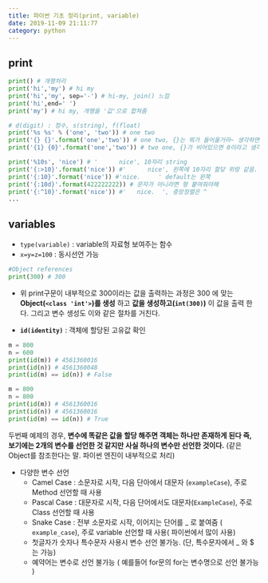 ```yaml
---
title: 파이썬 기초 정리(print, variable)
date: 2019-11-09 21:11:77
category: python
---
```


## print

```python
print() # 개행처리
print('hi','my') # hi my
print('hi','my', sep='-') # hi-my, join() 느낌
print('hi',end=' ') 
print('my') # hi my, 개행을 '값'으로 합쳐줌

# d(digit) : 정수, s(string), f(float)
print('%s %s' % ('one', 'two')) # one two
print('{} {}'.format('one','two')) # one two, {}는 뭐가 들어올거라~ 생각하면 된다.
print('{1} {0}'.format('one','two')) # two one, {}가 비어있으면 0이라고 생각 >, index 개념

print('%10s', 'nice') # '      nice', 10자리 string
print('{:>10}'.format('nice')) #'      nice', 왼쪽에 10자리 할당 위랑 같음.
print('{:10}'.format('nice')) #'nice.     ' default는 왼쪽
print('{:10d}'.format(422222222)) # 문자가 아니라면 형 붙여줘야해
print('{:^10}'.format('nice')) #'   nice.  ', 중앙정렬은 ^
...
```



## variables

- <code>type(variable)</code> : variable의 자료형 보여주는 함수
- <code>x=y=z=100</code> : 동시선언 가능

```python
#Object references
print(300) # 300
```

- 위 print구문이 내부적으로 300이라는 값을 출력하는 과정은 300 에 맞는 **Object(<code><class 'int'></code>)를 생성** 하고 **값을 생성하고(<code>int(300)</code>)** 이 값을 출력 한다. 그리고 변수 생성도 이와 같은 절차를 거친다.

- **<code>id(identity)</code>** : 객체에 할당된 고유값 확인

```python
m = 800
n = 600 
print(id(m)) # 4561360016
print(id(n)) # 4561360048
print(id(m) == id(n)) # False

m = 800
n = 800 
print(id(m)) # 4561360016
print(id(n)) # 4561360016
print(id(m) == id(n)) # True
```

두번째 예제의 경우,  **변수에 똑같은 값을 할당 해주면 객체는 하나만 존재하게 된다 즉, 보기에는 2개의 변수를 선언한 것 같지만 사실 하나의 변수만 선언한 것이다.**  (같은 Object를 참조한다는 말. 파이썬 엔진이 내부적으로 처리)

- 다양한 변수 선언
  - Camel Case : 소문자로 시작, 다음 단아에서 대문자 (<code>exampleCase</code>), 주로 Method 선언할 때 사용
  - Pascal Case : 대문자로 시작, 다음 단어에서도 대문자(<code>ExampleCase</code>), 주로 Class 선언할 때 사용
  - Snake Case : 전부 소문자로 시작, 이어지는 단어를 _ 로 붙여줌 ( <code>example_case</code>), 주로 variable 선언할 때 사용( 파이썬에서 많이 사용)
  - 첫글자가 숫자나 특수문자 사용시 변수 선언 불가능. (단, 특수문자에서 _ 와 $ 는 가능)
  - 예약어는 변수로 선언 불가능 ( 예를들어 for문의 for는 변수명으로 선언 불가능 )